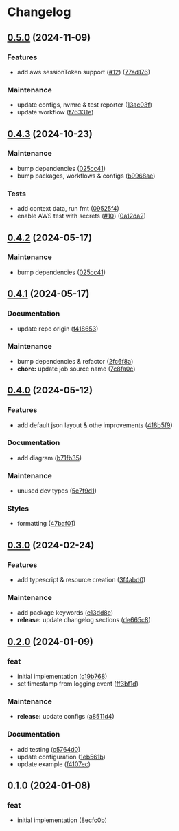 # Changelog

## [0.5.0](https://github.com/xseman/log4js-appender-cloudwatch/compare/v0.4.3...v0.5.0) (2024-11-09)


### Features

* add aws sessionToken support ([#12](https://github.com/xseman/log4js-appender-cloudwatch/issues/12)) ([77ad176](https://github.com/xseman/log4js-appender-cloudwatch/commit/77ad176866635f0c0fa27e42c5104998aff73944))


### Maintenance

* update configs, nvmrc & test reporter ([13ac03f](https://github.com/xseman/log4js-appender-cloudwatch/commit/13ac03f9bd88b03f050cf268818a12805c486319))
* update workflow ([f76331e](https://github.com/xseman/log4js-appender-cloudwatch/commit/f76331e42a670504cabf8bf2bd635bb775690812))

## [0.4.3](https://github.com/xseman/log4js-appender-cloudwatch/compare/v0.4.1...v0.4.3) (2024-10-23)


### Maintenance

* bump dependencies ([025cc41](https://github.com/xseman/log4js-appender-cloudwatch/commit/025cc4132ffc55c21f21fb5b533283e42e1db1fe))
* bump packages, workflows & configs ([b9968ae](https://github.com/xseman/log4js-appender-cloudwatch/commit/b9968ae886ec02630bba775f647a3aeadc02524d))


### Tests

* add context data, run fmt ([09525f4](https://github.com/xseman/log4js-appender-cloudwatch/commit/09525f4b3f95a4e96e7c1b69871d4159fc55485f))
* enable AWS test with secrets ([#10](https://github.com/xseman/log4js-appender-cloudwatch/issues/10)) ([0a12da2](https://github.com/xseman/log4js-appender-cloudwatch/commit/0a12da27a26efa46161bb8786e14f205facce297))

## [0.4.2](https://github.com/arch-group/log4js-appender-cloudwatch/compare/v0.4.1...v0.4.2) (2024-05-17)


### Maintenance

* bump dependencies ([025cc41](https://github.com/arch-group/log4js-appender-cloudwatch/commit/025cc4132ffc55c21f21fb5b533283e42e1db1fe))

## [0.4.1](https://github.com/arch-group/log4js-appender-cloudwatch/compare/v0.4.0...v0.4.1) (2024-05-17)


### Documentation

* update repo origin ([f418653](https://github.com/arch-group/log4js-appender-cloudwatch/commit/f418653ae7288c9ca367c4de4b88cc298248477d))


### Maintenance

* bump dependencies & refactor ([2fc6f8a](https://github.com/arch-group/log4js-appender-cloudwatch/commit/2fc6f8a22d0d2ec43251c29d010ff18af41211eb))
* **chore:** update job source name ([7c8fa0c](https://github.com/arch-group/log4js-appender-cloudwatch/commit/7c8fa0c38782a6fa3bbdfc53247ea0ceaba18d28))

## [0.4.0](https://github.com/arch-group/log4js-appender-cloudwatch/compare/v0.3.0...v0.4.0) (2024-05-12)


### Features

* add default json layout & othe improvements ([418b5f9](https://github.com/arch-group/log4js-appender-cloudwatch/commit/418b5f912c7408186f8bd83d920ac4ad8ae822b9))


### Documentation

* add diagram ([b71fb35](https://github.com/arch-group/log4js-appender-cloudwatch/commit/b71fb350931baf78f3f2fcb190d7f8487f7e4335))


### Maintenance

* unused dev types ([5e7f9d1](https://github.com/arch-group/log4js-appender-cloudwatch/commit/5e7f9d1d8618c09e94c8ae6eedfde79450cb97c1))


### Styles

* formatting ([47baf01](https://github.com/arch-group/log4js-appender-cloudwatch/commit/47baf0192d3b3a8d54fe95df6a9d8629716e79d3))

## [0.3.0](https://github.com/xseman/log4js-appender-cloudwatch/compare/v0.2.0...v0.3.0) (2024-02-24)


### Features

* add typescript & resource creation ([3f4abd0](https://github.com/xseman/log4js-appender-cloudwatch/commit/3f4abd0f78a744a84ec7f0415a9da761305d97df))


### Maintenance

* add package keywords ([e13dd8e](https://github.com/xseman/log4js-appender-cloudwatch/commit/e13dd8e345311b72d76c56d8594bd44afd6411da))
* **release:** update changelog sections ([de665c8](https://github.com/xseman/log4js-appender-cloudwatch/commit/de665c8d0859758f9d5f63812c1ce5831f88b390))

## [0.2.0](https://github.com/xseman/log4js-appender-cloudwatch/compare/v0.1.0...v0.2.0) (2024-01-09)


### feat

* initial implementation ([c19b768](https://github.com/xseman/log4js-appender-cloudwatch/commit/c19b768bb183c477fbc939643ce699c83f14ffda))
* set timestamp from logging event ([ff3bf1d](https://github.com/xseman/log4js-appender-cloudwatch/commit/ff3bf1da26e67d641b810a76853711a82e4a0334))


### Maintenance

* **release:** update configs ([a8511d4](https://github.com/xseman/log4js-appender-cloudwatch/commit/a8511d40c3d3403f98c8172b96ea733b0c466c2c))


### Documentation

* add testing ([c5764d0](https://github.com/xseman/log4js-appender-cloudwatch/commit/c5764d0663c2434bd539babf778ad025e16f8251))
* update configuration ([1eb561b](https://github.com/xseman/log4js-appender-cloudwatch/commit/1eb561b0bc1edc460592d98e9d428455daa86c9f))
* update example ([f4107ec](https://github.com/xseman/log4js-appender-cloudwatch/commit/f4107ec7be48679446dab7f578b61bae0d2fcebc))

## 0.1.0 (2024-01-08)


### feat

* initial implementation ([8ecfc0b](https://github.com/xseman/log4js-appender-cloudwatch/commit/8ecfc0bb9548de1d5595317f19d695dcf06a8272))
